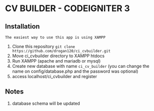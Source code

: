 # CV BUILDER - CODEIGNITER 3
## Installation

```
The easiest way to use this app is using XAMPP
```
<ol>
    <li> Clone this repository <code>git clone https://github.com/drogan120/ci_cvbuilder.git</code></li>
    <li> Move ci_cvbuilder directory to XAMPP htdocs </li>
    <li> Run XAMPP (apache and mariadb or mysql)</li>
    <li> Create new database with name <code>ci_cv_builder</code> (you can change the name on config/database.php and the password was optional)</li>
    <li> access localhost/ci_cvbuilder and register</li>
</ol>

 ## Notes
<ol>
    <li>database schema will be updated</li>
</ol>